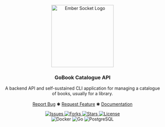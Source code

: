 <br />
<div align="center">
  <a href="/url">
    <img src="./assets/gobook-catalogue-logo.png" alt="Ember Socket Logo" height="200">
  </a>

<h3 align="center">
    GoBook Catalogue API
</h3>
  <p align="center">
    A backend API and self-sustained CLI application for managing a catalogue of books, 
    usually for a library.
    <br />
    <br />
    <a href="/url">Report Bug</a>
    ✱
    <a href="/url">Request Feature</a>
    ✱
    <a href="/url">Documentation</a>
  </p>
</div>

<div align="center">
    <a href="/url">
        <img src="https://img.shields.io/github/issues/Hi-kue/gobook-catalogue" alt="Issues">
    </a>
    <a href="/url">
        <img src="https://img.shields.io/github/forks/Hi-kue/gobook-catalogue" alt="Forks">
    </a>
    <a href="/url">
        <img src="https://img.shields.io/github/stars/Hi-kue/gobook-catalogue" alt="Stars">
    </a>
    <a href="/url">
        <img src="https://img.shields.io/github/license/Hi-kue/gobook-catalogue" alt="License">
    </a>
</div>

<div align="center">
    <img src="https://img.shields.io/badge/-Docker-%232496ED?style=for-the-badge&logo=docker&logoColor=white" alt="Docker">
    <img src="https://img.shields.io/badge/-Go-%2300ADD8?style=for-the-badge&logo=go&logoColor=white" alt="Go">
    <img src="https://img.shields.io/badge/-PostgreSQL-%23336791?style=for-the-badge&logo=postgresql&logoColor=white" alt="PostgreSQL">
</div>
